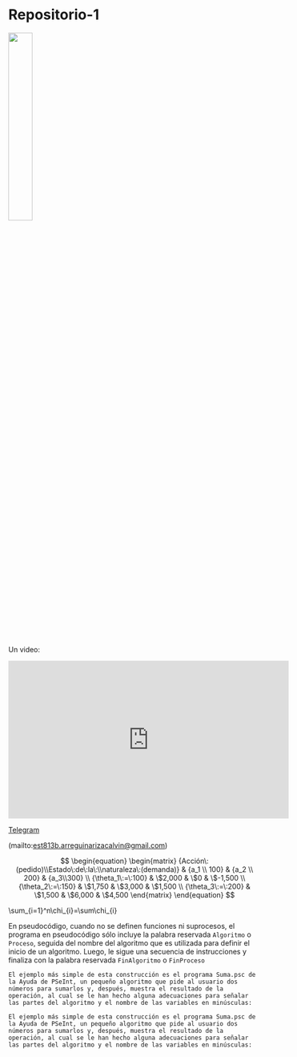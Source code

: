 # Repositorio-1

<img src="https://github.com/CalArre25/Repositorio-1/blob/main/Im%C3%A1genes/UAM_Azcapotzalco_logo.jpg" width="31%"/>

Un video:

<iframe width="560" height="315" src="https://www.youtube.com/embed/PCxogzQUjjk?si=XlpTbxDgJRf9vvKB" title="YouTube video player" frameborder="0" allow="accelerometer; autoplay; clipboard-write; encrypted-media; gyroscope; picture-in-picture; web-share" allowfullscreen></iframe>

[Telegram](https://telegram.org/apps)

(mailto:est813b.arreguinarizacalvin@gmail.com)

$$
\begin{equation}
\begin{matrix}
{Acción\:(pedido)\\Estado\:de\:la\:\\naturaleza\:(demanda)} & {a_1 \\ 100} & {a_2 \\ 200} & {a_3\\300} \\
{\theta_1\:=\:100} & \$2,000 & \$0     & \$-1,500 \\
{\theta_2\:=\:150} & \$1,750 & \$3,000 & \$1,500 \\
{\theta_3\:=\:200} & \$1,500 & \$6,000 & \$4,500
\end{matrix}
\end{equation} 
$$

\sum_{i=1}^n\chi_{i}=\sum\chi_{i}

En pseudocódigo, cuando no se definen funciones ni suprocesos, el programa en pseudocódigo sólo incluye la palabra reservada `Algoritmo` o `Proceso`, seguida del nombre del algoritmo que es utilizada para definir el inicio de un algoritmo. Luego, le sigue una secuencia de instrucciones y finaliza con la palabra reservada `FinAlgoritmo` o `FinProceso`

`El ejemplo más simple de esta construcción es el programa Suma.psc de la Ayuda de PSeInt, un pequeño algoritmo que pide al usuario dos números para sumarlos y, después, muestra el resultado de la operación, al cual se le han hecho alguna adecuaciones para señalar las partes del algoritmo y el nombre de las variables en minúsculas:`

```El ejemplo más simple de esta construcción es el programa Suma.psc de la Ayuda de PSeInt, un pequeño algoritmo que pide al usuario dos números para sumarlos y, después, muestra el resultado de la operación, al cual se le han hecho alguna adecuaciones para señalar las partes del algoritmo y el nombre de las variables en minúsculas:```
